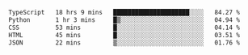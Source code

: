 <!--START_SECTION:waka-->

```txt
TypeScript   18 hrs 9 mins   █████████████████████░░░░   84.27 %
Python       1 hr 3 mins     █▒░░░░░░░░░░░░░░░░░░░░░░░   04.94 %
CSS          53 mins         █░░░░░░░░░░░░░░░░░░░░░░░░   04.14 %
HTML         45 mins         █░░░░░░░░░░░░░░░░░░░░░░░░   03.51 %
JSON         22 mins         ▒░░░░░░░░░░░░░░░░░░░░░░░░   01.76 %
```

<!--END_SECTION:waka-->
